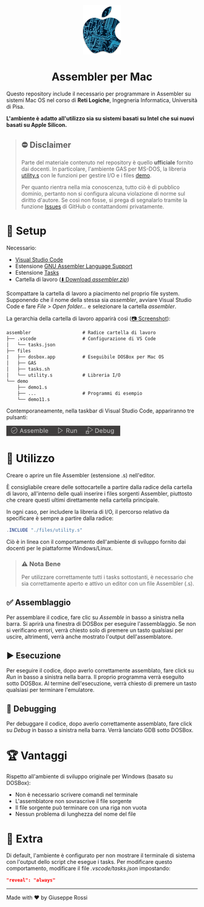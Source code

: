 <div align="center">
<img alt="Logo" src="./.github/doc/logo-min.png" width="100">
<h1>Assembler per Mac</h1>
</div>

Questo repository include il necessario per programmare in Assembler su sistemi Mac OS nel corso di **Reti Logiche**, Ingegneria Informatica, Università di Pisa. 

**L'ambiente è adatto all'utilizzo sia su sistemi basati su Intel che sui nuovi basati su Apple Silicon.**

> ## ⛔️ Disclaimer
>
> Parte del materiale contenuto nel repository è quello **ufficiale** fornito dai docenti. In particolare, l'ambiente GAS per MS-DOS, la libreria [utility.s](./assembler/files/utility.s) con le funzioni per gestire I/O e i files [demo](./assembler/demo/).
>
> Per quanto rientra nella mia conoscenza, tutto ciò è di pubblico dominio, pertanto non si configura alcuna violazione di norme sul diritto d'autore. Se così non fosse, si prega di segnalarlo tramite la funzione [Issues](https://github.com/giusreds/assembler/issues/new/choose) di GitHub o contattandomi privatamente.

# 🔧 Setup

Necessario:

- [Visual Studio Code](https://code.visualstudio.com)
- Estensione [GNU Assembler Language Support](https://marketplace.visualstudio.com/items?itemName=basdp.language-gas-x86)
- Estensione [Tasks](https://marketplace.visualstudio.com/items?itemName=actboy168.tasks)
- Cartella di lavoro ([⬇️ Download *assembler.zip*](https://github.com/giusreds/assembler/releases/latest/download/assembler.zip))

Scompattare la cartella di lavoro a piacimento nel proprio file system. Supponendo che il nome della stessa sia *assembler*, avviare Visual Studio Code e fare *File > Open folder...*  e selezionare la cartella *assembler*.

La gerarchia della cartella di lavoro apparirà così ([📷 Screenshot](./.github/doc/workspace_folder.png)):

```
assembler                   # Radice cartella di lavoro
├── .vscode                 # Configurazione di VS Code
│   └── tasks.json
├── files
|   ├── dosbox.app          # Eseguibile DOSBox per Mac OS
│   ├── GAS
│   ├── tasks.sh
│   └── utility.s           # Libreria I/O
└── demo
    ├── demo1.s
    ├── ...                 # Programmi di esempio
    └── demo11.s
```

Contemporaneamente, nella taskbar di Visual Studio Code, appariranno tre pulsanti:

![Buttons](./.github/doc/buttons.png)

# 🎯 Utilizzo

Creare o aprire un file Assembler (estensione .s) nell'editor.

È consigliabile creare delle sottocartelle a partire dalla radice della cartella di lavoro, all'interno delle quali inserire i files sorgenti Assembler, piuttosto che creare questi ultimi direttamente nella cartella principale.

In ogni caso, per includere la libreria di I/O, il percorso relativo da specificare è sempre a partire dalla radice:

```as
.INCLUDE "./files/utility.s"
```
Ciò è in linea con il comportamento dell'ambiente di sviluppo fornito dai docenti per le piattaforme Windows/Linux.

> ### ⚠️ Nota Bene
>
> Per utilizzare correttamente tutti i tasks sottostanti, è necessario che sia correttamente aperto e attivo un editor con un file Assembler (.s).

## ✅ Assemblaggio

Per assemblare il codice, fare clic su *Assemble* in basso a sinistra nella barra. Si aprirà una finestra di DOSBox per eseguire l'assemblaggio. Se non si verificano errori, verrà chiesto solo di premere un tasto qualsiasi per uscire, altrimenti, verrà anche mostrato l'output dell'assemblatore.

## ▶️ Esecuzione

Per eseguire il codice, dopo averlo correttamente assemblato, fare click su *Run* in basso a sinistra nella barra. Il proprio programma verrà eseguito sotto DOSBox. Al termine dell'esecuzione, verrà chiesto di premere un tasto qualsiasi per terminare l'emulatore.

## 🐞 Debugging

Per debuggare il codice, dopo averlo correttamente assemblato, fare click su *Debug* in basso a sinistra nella barra. Verrà lanciato GDB sotto DOSBox.

# 🏆 Vantaggi

Rispetto all'ambiente di sviluppo originale per Windows (basato su DOSBox):

- Non è necessario scrivere comandi nel terminale
- L'assemblatore non sovrascrive il file sorgente
- Il file sorgente può terminare con una riga non vuota
- Nessun problema di lunghezza del nome del file

# 💪 Extra

Di default, l'ambiente è configurato per non mostrare il terminale di sistema con l'output dello script che esegue i tasks. Per modificare questo comportamento, modificare il file *.vscode/tasks.json* impostando:

```json
"reveal": "always"
```

---

Made with ❤️ by Giuseppe Rossi
